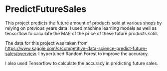 # PredictFutureSales

This project predicts the future amount of products sold at various shops by relying on previous years data. I used machine learning models as well as tensorflow to calculate the MAE of the price of these future products sold.

The data for this project was taken from https://www.kaggle.com/c/competitive-data-science-predict-future-sales/overview. I hypertuned Random Forest to improve the accuracy. 

I also used Tensorflow to calculate the accuracy in predicting future sales.
